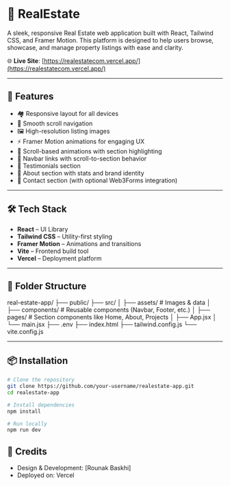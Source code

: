 # 🏡 RealEstate

A sleek, responsive Real Estate web application built with React, Tailwind CSS, and Framer Motion. This platform is designed to help users browse, showcase, and manage property listings with ease and clarity.

🌐 **Live Site**: [https://realestatecom.vercel.app/](https://realestatecom.vercel.app/)

---

## 🚀 Features

- 🏘️ Responsive layout for all devices
- 🎯 Smooth scroll navigation
- 🖼️ High-resolution listing images
- ⚡ Framer Motion animations for engaging UX
- 📍 Scroll-based animations with section highlighting
- 🧭 Navbar links with scroll-to-section behavior
- 💬 Testimonials section
- 📖 About section with stats and brand identity
- 📩 Contact section (with optional Web3Forms integration)

---

## 🛠️ Tech Stack

- **React** – UI Library
- **Tailwind CSS** – Utility-first styling
- **Framer Motion** – Animations and transitions
- **Vite** – Frontend build tool
- **Vercel** – Deployment platform

---

## 📁 Folder Structure
real-estate-app/
├── public/
├── src/
│   ├── assets/         # Images & data
│   ├── components/     # Reusable components (Navbar, Footer, etc.)
│   ├── pages/          # Section components like Home, About, Projects
│   ├── App.jsx
│   └── main.jsx
├── .env
├── index.html
├── tailwind.config.js
└── vite.config.js

---

## 📦 Installation

```bash
# Clone the repository
git clone https://github.com/your-username/realestate-app.git
cd realestate-app

# Install dependencies
npm install

# Run locally
npm run dev
```

## 🌟 Credits
- Design & Development: [Rounak Baskhi]
- Deployed on: Vercel

